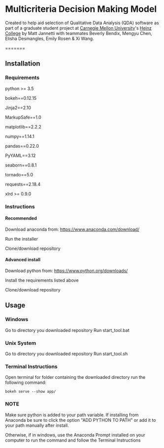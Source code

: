 # Multicriteria Decision Making Model

Created to help aid selection of Qualitative Data Analysis (QDA) software as part of a graduate student project at [Carnegie Mellon University](https://www.cmu.edu/)'s [Heinz College](https://www.heinz.cmu.edu/) by Matt Jannetti with teammates Beverly Bendix, Mengyu Chen, Elisha Desmangles, Emily Rosen & Xi Wang.

=======

## Installation

### Requirements
   
python >= 3.5

bokeh==0.12.15

Jinja2==2.10

MarkupSafe==1.0

matplotlib==2.2.2

numpy==1.14.1

pandas==0.22.0

PyYAML==3.12

seaborn==0.8.1

tornado==5.0

requests==2.18.4

xlrd >= 0.9.0


### Instructions

#### Recommended

Download anaconda from: https://www.anaconda.com/download/

Run the installer

Clone/download repository

#### Advanced install

Download python from: https://www.python.org/downloads/

Install the requirements listed above

Clone/download repository

## Usage

### Windows

Go to directory you downloaded repository
Run start_tool.bat

### Unix System
Go to directory you downloaded repository
Run start_tool.sh


### Terminal Instructions

Open terminal for folder containing the downloaded directory
run the following command:
```
bokeh serve --show app/
```

### NOTE

Make sure python is added to your path variable. If installing from Anaconda be sure to click the option "ADD PYTHON TO PATH" or add it to your path manually after install.

Otherwise, if in windows, use the Anaconda Prompt installed on your computer to run the command and follow the Terminal Instructions
